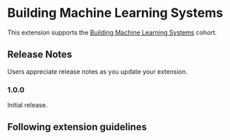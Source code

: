 # Building Machine Learning Systems

This extension supports the [Building Machine Learning Systems](https://ml.school) cohort.

## Release Notes

Users appreciate release notes as you update your extension.

### 1.0.0

Initial release.

## Following extension guidelines